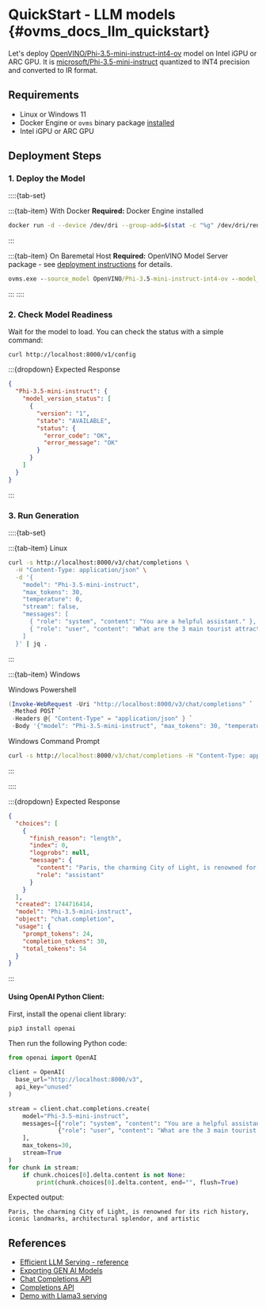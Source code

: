 # QuickStart - LLM models {#ovms_docs_llm_quickstart}

Let's deploy [OpenVINO/Phi-3.5-mini-instruct-int4-ov](https://huggingface.co/OpenVINO/Phi-3.5-mini-instruct-int4-ov) model on Intel iGPU or ARC GPU.
It is [microsoft/Phi-3.5-mini-instruct](https://huggingface.co/microsoft/Phi-3.5-mini-instruct) quantized to INT4 precision and converted to IR format.

## Requirements
- Linux or Windows 11
- Docker Engine or `ovms` binary package [installed](../deploying_server_baremetal.md)
- Intel iGPU or ARC GPU

## Deployment Steps
 
### 1. Deploy the Model
::::{tab-set}

:::{tab-item} With Docker
**Required:** Docker Engine installed

```bash
docker run -d --device /dev/dri --group-add=$(stat -c "%g" /dev/dri/render*) --rm -p 8000:8000 -v $(pwd)/models:/models:rw openvino/model_server:latest-gpu --source_model OpenVINO/Phi-3.5-mini-instruct-int4-ov --model_repository_path models --rest_port 8000 --model_name Phi-3.5-mini-instruct --target_device GPU --cache_size 2
```
:::

:::{tab-item} On Baremetal Host
**Required:** OpenVINO Model Server package - see [deployment instructions](../deploying_server_baremetal.md) for details.

```bat
ovms.exe --source_model OpenVINO/Phi-3.5-mini-instruct-int4-ov --model_repository_path models --rest_port 8000 --model_name Phi-3.5-mini-instruct --target_device GPU --cache_size 2
```
:::
::::

### 2. Check Model Readiness

Wait for the model to load. You can check the status with a simple command:

```console
curl http://localhost:8000/v1/config
```

:::{dropdown} Expected Response
```json
{
  "Phi-3.5-mini-instruct": {
    "model_version_status": [
      {
        "version": "1",
        "state": "AVAILABLE",
        "status": {
          "error_code": "OK",
          "error_message": "OK"
        }
      }
    ]
  }
}
```
:::

### 3. Run Generation

::::{tab-set}

:::{tab-item} Linux
```bash
curl -s http://localhost:8000/v3/chat/completions \
  -H "Content-Type: application/json" \
  -d '{
    "model": "Phi-3.5-mini-instruct",
    "max_tokens": 30,
    "temperature": 0,
    "stream": false,
    "messages": [
      { "role": "system", "content": "You are a helpful assistant." },
      { "role": "user", "content": "What are the 3 main tourist attractions in Paris?" }
    ]
  }' | jq .
```
:::

:::{tab-item} Windows

Windows Powershell
```powershell
(Invoke-WebRequest -Uri "http://localhost:8000/v3/chat/completions" `
 -Method POST `
 -Headers @{ "Content-Type" = "application/json" } `
 -Body '{"model": "Phi-3.5-mini-instruct", "max_tokens": 30, "temperature": 0, "stream": false, "messages": [{"role": "system", "content": "You are a helpful assistant."}, {"role": "user", "content": "What are the 3 main tourist attractions in Paris?"}]}').Content
```

Windows Command Prompt
```bat
curl -s http://localhost:8000/v3/chat/completions -H "Content-Type: application/json" -d "{\"model\": \"Phi-3.5-mini-instruct\", \"max_tokens\": 30, \"temperature\": 0, \"stream\": false, \"messages\": [{\"role\": \"system\", \"content\": \"You are a helpful assistant.\"}, {\"role\": \"user\", \"content\": \"What are the 3 main tourist attractions in Paris?\"}]}"
```
:::

::::

:::{dropdown} Expected Response
```json
{
  "choices": [
    {
      "finish_reason": "length",
      "index": 0,
      "logprobs": null,
      "message": {
        "content": "Paris, the charming City of Light, is renowned for its rich history, iconic landmarks, architectural splendor, and artistic",
        "role": "assistant"
      }
    }
  ],
  "created": 1744716414,
  "model": "Phi-3.5-mini-instruct",
  "object": "chat.completion",
  "usage": {
    "prompt_tokens": 24,
    "completion_tokens": 30,
    "total_tokens": 54
  }
}
```
:::

#### Using OpenAI Python Client:

First, install the openai client library:
```console
pip3 install openai
```
Then run the following Python code:

```python
from openai import OpenAI

client = OpenAI(
  base_url="http://localhost:8000/v3",
  api_key="unused"
)

stream = client.chat.completions.create(
    model="Phi-3.5-mini-instruct",
    messages=[{"role": "system", "content": "You are a helpful assistant."},
              {"role": "user", "content": "What are the 3 main tourist attractions in Paris?"}
    ],
    max_tokens=30,
    stream=True
)
for chunk in stream:
    if chunk.choices[0].delta.content is not None:
        print(chunk.choices[0].delta.content, end="", flush=True)
```

Expected output:
```
Paris, the charming City of Light, is renowned for its rich history, iconic landmarks, architectural splendor, and artistic
```

## References
- [Efficient LLM Serving - reference](reference.md)
- [Exporting GEN AI Models](../../demos/common/export_models/README.md)
- [Chat Completions API](../model_server_rest_api_chat.md)
- [Completions API](../model_server_rest_api_completions.md)
- [Demo with Llama3 serving](../../demos/continuous_batching/README.md)
